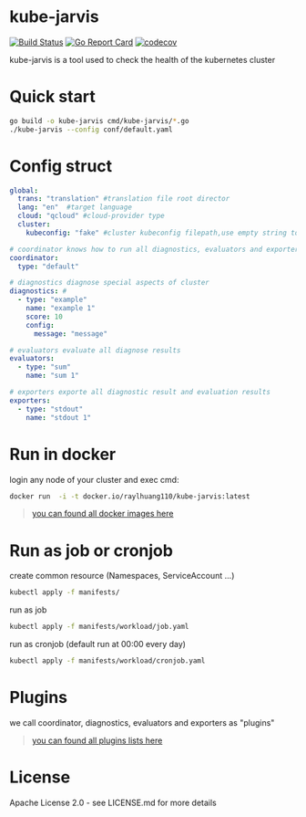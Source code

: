 # kube-jarvis
[![Build Status](https://travis-ci.org/RayHuangCN/kube-jarvis.svg?branch=master)](https://travis-ci.org/RayHuangCN/kube-jarvis)
[![Go Report Card](https://goreportcard.com/badge/github.com/RayHuangCN/kube-jarvis)](https://goreportcard.com/report/github.com/RayHuangCN/kube-jarvis)
[![codecov](https://codecov.io/gh/RayHuangCN/kube-jarvis/branch/master/graph/badge.svg)](https://codecov.io/gh/RayHuangCN/kube-jarvis)

kube-jarvis is a tool used to check the health of the kubernetes cluster

# Quick start
```bash
go build -o kube-jarvis cmd/kube-jarvis/*.go
./kube-jarvis --config conf/default.yaml
```

# Config struct
```yaml
global:
  trans: "translation" #translation file root director
  lang: "en"  #target language
  cloud: "qcloud" #cloud-provider type
  cluster:
    kubeconfig: "fake" #cluster kubeconfig filepath,use empty string to enable in cluster model

# coordinator knows how to run all diagnostics, evaluators and exporters
coordinator:
  type: "default" 

# diagnostics diagnose special aspects of cluster
diagnostics: #
  - type: "example"
    name: "example 1"
    score: 10
    config:
      message: "message"

# evaluators evaluate all diagnose results
evaluators:
  - type: "sum"
    name: "sum 1"

# exporters exporte all diagnostic result and evaluation results
exporters:
  - type: "stdout"
    name: "stdout 1"
```

# Run in docker
login any node of your cluster and exec cmd:
```bash
docker run  -i -t docker.io/raylhuang110/kube-jarvis:latest
```
> [you can found all docker images here](https://hub.docker.com/r/raylhuang110/kube-jarvis/tags)

# Run as job or cronjob
create common resource (Namespaces, ServiceAccount ...)
```bash
kubectl apply -f manifests/ 
```
run as job
```bash
kubectl apply -f manifests/workload/job.yaml
```
run as cronjob (default run at 00:00 every day)
```bash
kubectl apply -f manifests/workload/cronjob.yaml
```
# Plugins
we call coordinator, diagnostics, evaluators and exporters as "plugins"
> [you can found all plugins lists here](https://github.com/RayHuangCN/kube-jarvis/tree/master/pkg/plugins)

# License
Apache License 2.0 - see LICENSE.md for more details
